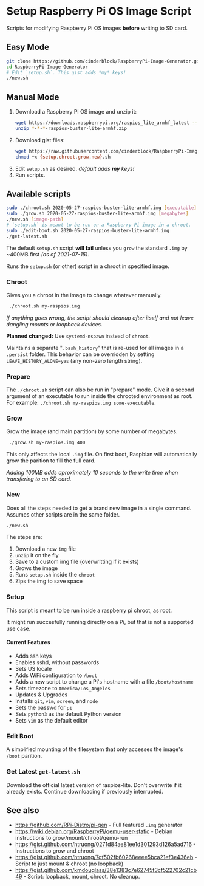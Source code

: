 # Setup Raspberry Pi OS Image Script

Scripts for modifying Raspberry Pi OS images **before** writing to SD card.

## Easy Mode

```bash
git clone https://github.com/cinderblock/RaspberryPi-Image-Generator.git
cd RaspberryPi-Image-Generator
# Edit `setup.sh`. This gist adds *my* keys!
./new.sh
```

## Manual Mode

1. Download a Raspberry Pi OS image and unzip it:
   ```bash
   wget https://downloads.raspberrypi.org/raspios_lite_armhf_latest --trust-server-names --timestamping --quiet
   unzip *-*-*-raspios-buster-lite-armhf.zip
   ```
2. Download gist files:
   ```bash
   wget https://raw.githubusercontent.com/cinderblock/RaspberryPi-Image-Generator/master/{setup,chroot,grow,new}.sh --timestamping --quiet
   chmod +x {setup,chroot,grow,new}.sh
   ```
3. Edit `setup.sh` as desired. *default adds **my** keys!*
4. Run scripts.

## Available scripts

```bash
sudo ./chroot.sh 2020-05-27-raspios-buster-lite-armhf.img [executable] [mount point]
sudo ./grow.sh 2020-05-27-raspios-buster-lite-armhf.img [megabytes]
./new.sh [image-path]
# `setup.sh` is meant to be run on a Raspberry Pi image in a chroot.
sudo ./edit-boot.sh 2020-05-27-raspios-buster-lite-armhf.img
./get-latest.sh
```

The default `setup.sh` script **will fail** unless you `grow` the standard `.img` by ~400MB first *(as of 2021-07-15)*.

Runs the `setup.sh` (or other) script in a chroot in specified image.

### Chroot

Gives you a chroot in the image to change whatever manually.

```bash
 ./chroot.sh my-raspios.img
 ```

 *If anything goes wrong, the script should cleanup after itself and not leave dangling mounts or loopback devices.*

**Planned changed:** Use `systemd-nspawn` instead of `chroot`.

Maintains a separate "`.bash_history`" that is re-used for all images in a `.persist` folder.
This behavior can be overridden by setting `LEAVE_HISTORY_ALONE=yes` (any non-zero length string).

### Prepare

The `./chroot.sh` script can also be run in "prepare" mode.
Give it a second argument of an executable to run inside the chrooted environment as root.
For example: `./chroot.sh my-raspios.img some-executable`.

### Grow

Grow the image (and main partition) by some number of megabytes.

```bash
 ./grow.sh my-raspios.img 400
 ```

This only affects the local `.img` file. On first boot, Raspbian will automatically grow the parition to fill the full card.

*Adding 100MB adds aproximately 10 seconds to the write time when transfering to an SD card.*

### New

Does all the steps needed to get a brand new image in a single command.
Assumes other scripts are in the same folder.

```bash
./new.sh
```

The steps are:

1. Download a new `img` file
2. `unzip` it on the fly
3. Save to a custom img file (overwritting if it exists)
4. Grows the image
5. Runs `setup.sh` inside the `chroot`
6. Zips the img to save space

### Setup

This script is meant to be run inside a raspberry pi chroot, as root.

It might run succesfully running directly on a Pi, but that is not a supported use case.

#### Current Features

- Adds ssh keys
- Enables sshd, without passwords
- Sets US locale
- Adds WiFi configuration to `/boot`
- Adds a new script to change a Pi's hostname with a file `/boot/hostname`
- Sets timezone to `America/Los_Angeles`
- Updates & Upgrades
- Installs `git`, `vim`, `screen`, and `node`
- Sets the passwd for `pi`
- Sets `python3` as the default Python version
- Sets `vim` as the default editor

### Edit Boot

A simplified mounting of the filesystem that only accesses the image's `/boot` parition.

### Get Latest `get-latest.sh`

Download the official latest version of raspios-lite.
Don't overwrite if it already exists.
Continue downloading if previously interrupted.

## See also

- https://github.com/RPi-Distro/pi-gen - Full featured `.img` generator
- https://wiki.debian.org/RaspberryPi/qemu-user-static - Debian instructions to grow/mount/chroot/qemu-run
- https://gist.github.com/htruong/0271d84ae81ee1d301293d126a5ad716 - Instructions to grow and chroot
- https://gist.github.com/htruong/7df502fb60268eeee5bca21ef3e436eb - Script to just mount & chroot (no loopback)
- https://gist.github.com/kmdouglass/38e1383c7e62745f3cf522702c21cb49 - Script: loopback, mount, chroot. No cleanup.
